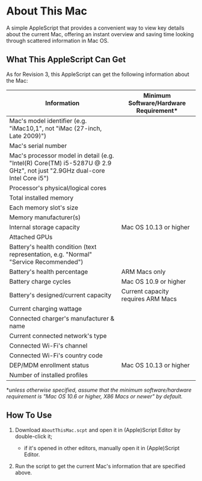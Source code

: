 # About This Mac

A simple AppleScript that provides a convenient way to view key details about the current Mac, offering an instant overview and saving time looking through scattered information in Mac OS.

## What This AppleScript Can Get

As for Revision 3, this AppleScript can get the following information about the Mac:

|Information|Minimum Software/Hardware Requirement*|
|-|-|
|Mac's model identifier (e.g. "iMac10,1", not "iMac (27-inch, Late 2009)")||
|Mac's serial number||
|Mac's processor model in detail (e.g. "Intel(R) Core(TM) i5-5287U @ 2.9 GHz", not just "2.9GHz dual-core Intel Core i5")||
|Processor's physical/logical cores||
|Total installed memory||
|Each memory slot's size||
|Memory manufacturer(s)||
|Internal storage capacity|Mac OS 10.13 or higher|
|Attached GPUs||
|Battery's health condition (text representation, e.g. "Normal" "Service Recommended")||
|Battery's health percentage|ARM Macs only|
|Battery charge cycles|Mac OS 10.9 or higher|
|Battery's designed/current capacity|Current capacity requires ARM Macs|
|Current charging wattage||
|Connected charger's manufacturer & name||
|Current connected network's type||
|Connected Wi-Fi's channel||
|Connected Wi-Fi's country code||
|DEP/MDM enrollment status|Mac OS 10.13 or higher|
|Number of installed profiles||

**unless otherwise specified, assume that the minimum software/hardware requirement is "Mac OS 10.6 or higher, X86 Macs or newer" by default.*

## How To Use

1. Download `AboutThisMac.scpt` and open it in (Apple)Script Editor by double-click it;

	- if it's opened in other editors, manually open it in (Apple)Script Editor.

2. Run the script to get the current Mac's information that are specified above.
